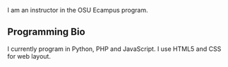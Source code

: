 I am an instructor in the OSU Ecampus program.

Programming Bio
---------------

I currently program in Python, PHP and JavaScript. I use HTML5 and CSS for web layout.

